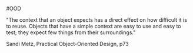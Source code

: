 #OOD 

"The context that an object expects has a direct effect on how difficult it is to reuse. Objects that have a simple context are easy to use and easy to test; they expect few things from their surroundings."

Sandi Metz, Practical Object-Oriented Design, p73
